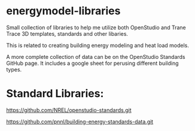 # energymodel-libraries
Small collection of libraries to help me utilize both OpenStudio and Trane Trace 3D templates, standards and other libaries.

This is related to creating building energy modeling and heat load models.

A more complete collection of data can be on the OpenStudio Standards GitHub page. It includes a google sheet for perusing different building types.

# Standard Libraries:

https://github.com/NREL/openstudio-standards.git

https://github.com/pnnl/building-energy-standards-data.git
